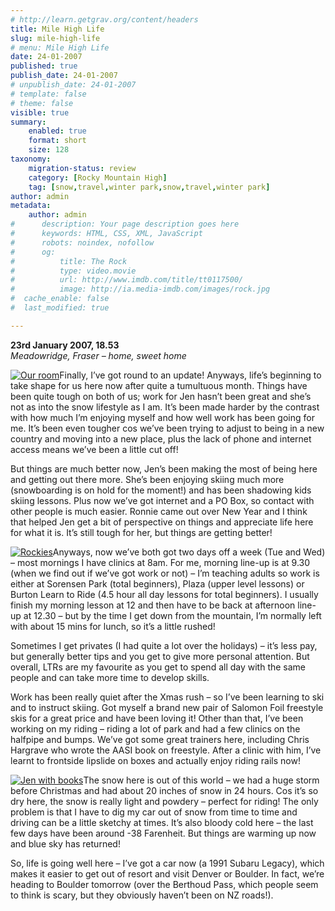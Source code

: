 ```yaml
---
# http://learn.getgrav.org/content/headers
title: Mile High Life
slug: mile-high-life
# menu: Mile High Life
date: 24-01-2007
published: true
publish_date: 24-01-2007
# unpublish_date: 24-01-2007
# template: false
# theme: false
visible: true
summary:
    enabled: true
    format: short
    size: 128
taxonomy:
    migration-status: review
    category: [Rocky Mountain High]
    tag: [snow,travel,winter park,snow,travel,winter park]
author: admin
metadata:
    author: admin
#      description: Your page description goes here
#      keywords: HTML, CSS, XML, JavaScript
#      robots: noindex, nofollow
#      og:
#          title: The Rock
#          type: video.movie
#          url: http://www.imdb.com/title/tt0117500/
#          image: http://ia.media-imdb.com/images/rock.jpg
#  cache_enable: false
#  last_modified: true

---
```


**23rd January 2007, 18.53**  
*Meadowridge, Fraser – home, sweet home*

[![](http://user47216.vs.easily.co.uk/wp-content/uploads/2008/12/1169610686_img_2205-199x300.jpg "Our room")](http://user47216.vs.easily.co.uk/wp-content/uploads/2008/12/1169610686_img_2205.jpg)Finally, I’ve got round to an update! Anyways, life’s beginning to take shape for us here now after quite a tumultuous month. Things have been quite tough on both of us; work for Jen hasn’t been great and she’s not as into the snow lifestyle as I am. It’s been made harder by the contrast with how much I’m enjoying myself and how well work has been going for me. It’s been even tougher cos we’ve been trying to adjust to being in a new country and moving into a new place, plus the lack of phone and internet access means we’ve been a little cut off!

But things are much better now, Jen’s been making the most of being here and getting out there more. She’s been enjoying skiing much more (snowboarding is on hold for the moment!) and has been shadowing kids skiing lessons. Plus now we’ve got internet and a PO Box, so contact with other people is much easier. Ronnie came out over New Year and I think that helped Jen get a bit of perspective on things and appreciate life here for what it is. It’s still tough for her, but things are getting better!

[![](http://user47216.vs.easily.co.uk/wp-content/uploads/2008/12/1169610687_img_2219-300x199.jpg "Rockies")](http://user47216.vs.easily.co.uk/wp-content/uploads/2008/12/1169610687_img_2219.jpg)Anyways, now we’ve both got two days off a week (Tue and Wed) – most mornings I have clinics at 8am. For me, morning line-up is at 9.30 (when we find out if we’ve got work or not) – I’m teaching adults so work is either at Sorensen Park (total beginners), Plaza (upper level lessons) or Burton Learn to Ride (4.5 hour all day lessons for total beginners). I usually finish my morning lesson at 12 and then have to be back at afternoon line-up at 12.30 – but by the time I get down from the mountain, I’m normally left with about 15 mins for lunch, so it’s a little rushed!

Sometimes I get privates (I had quite a lot over the holidays) – it’s less pay, but generally better tips and you get to give more personal attention. But overall, LTRs are my favourite as you get to spend all day with the same people and can take more time to develop skills.

Work has been really quiet after the Xmas rush – so I’ve been learning to ski and to instruct skiing. Got myself a brand new pair of Salomon Foil freestyle skis for a great price and have been loving it! Other than that, I’ve been working on my riding – riding a lot of park and had a few clinics on the halfpipe and bumps. We’ve got some great trainers here, including Chris Hargrave who wrote the AASI book on freestyle. After a clinic with him, I’ve learnt to frontside lipslide on boxes and actually enjoy riding rails now!

[![](http://user47216.vs.easily.co.uk/wp-content/uploads/2008/12/1169610687_img_2220-199x300.jpg "Jen with books")](http://user47216.vs.easily.co.uk/wp-content/uploads/2008/12/1169610687_img_2220.jpg)The snow here is out of this world – we had a huge storm before Christmas and had about 20 inches of snow in 24 hours. Cos it’s so dry here, the snow is really light and powdery – perfect for riding! The only problem is that I have to dig my car out of snow from time to time and driving can be a little sketchy at times. It’s also bloody cold here – the last few days have been around -38 Farenheit. But things are warming up now and blue sky has returned!

So, life is going well here – I’ve got a car now (a 1991 Subaru Legacy), which makes it easier to get out of resort and visit Denver or Boulder. In fact, we’re heading to Boulder tomorrow (over the Berthoud Pass, which people seem to think is scary, but they obviously haven’t been on NZ roads!).